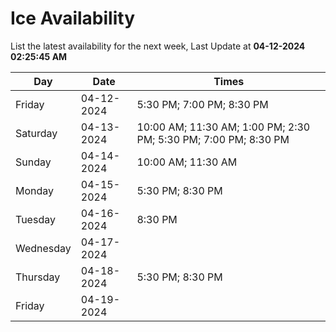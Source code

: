# Ice Availability

List the latest availability for the next week, Last Update at **04-12-2024 02:25:45 AM**

| Day         | Date        | Times       |
| ----------- | ----------- | ----------- |
|Friday|04-12-2024|5:30 PM; 7:00 PM; 8:30 PM|
|Saturday|04-13-2024|10:00 AM; 11:30 AM; 1:00 PM; 2:30 PM; 5:30 PM; 7:00 PM; 8:30 PM|
|Sunday|04-14-2024|10:00 AM; 11:30 AM|
|Monday|04-15-2024|5:30 PM; 8:30 PM|
|Tuesday|04-16-2024|8:30 PM|
|Wednesday|04-17-2024||
|Thursday|04-18-2024|5:30 PM; 8:30 PM|
|Friday|04-19-2024||
